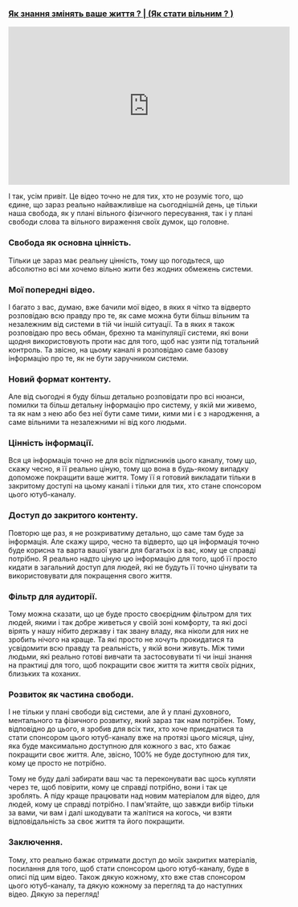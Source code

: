 ### [Як знання змінять ваше життя ? | (Як стати вільним ? )](https://www.youtube.com/watch?v=ghmgbS0xSr8)

<div class="responsive-video"><iframe width="560" height="315" src="https://www.youtube.com/embed/ghmgbS0xSr8" frameborder="0" allow="accelerometer; autoplay; encrypted-media; gyroscope; picture-in-picture" allowfullscreen></iframe></div>

І так, усім привіт. Це відео точно не для тих, хто не розуміє того, що єдине, що зараз реально найважливіше на сьогоднішній день, це тільки наша свобода, як у плані вільного фізичного пересування, так і у плані свободи слова та вільного вираження своїх думок, що головне.

### Свобода як основна цінність.

Тільки це зараз має реальну цінність, тому що погодьтеся, що абсолютно всі ми хочемо вільно жити без жодних обмежень системи.

### Мої попередні відео.

І багато з вас, думаю, вже бачили мої відео, в яких я чітко та відверто розповідаю всю правду про те, як саме можна бути більш вільним та незалежним від системи в тій чи іншій ситуації. Та в яких я також розповідаю про весь обман, брехню та маніпуляції системи, які вони щодня використовують проти нас для того, щоб нас узяти під тотальний контроль. Та звісно, на цьому каналі я розповідаю саме базову інформацію про те, як не бути заручником системи.

### Новий формат контенту.

Але від сьогодні я буду більш детально розповідати про всі нюанси, помилки та більш детальну інформацію про систему, у якій ми живемо, та як нам з нею або без неї бути саме тими, кими ми і є з народження, а саме вільними та незалежними ні від кого людьми.

### Цінність інформації.

Вся ця інформація точно не для всіх підписників цього каналу, тому що, скажу чесно, я її реально ціную, тому що вона в будь-якому випадку допоможе покращити ваше життя. Тому її я готовий викладати тільки в закритому доступі на цьому каналі і тільки для тих, хто стане спонсором цього ютуб-каналу.

### Доступ до закритого контенту.

Повторю ще раз, я не розкриватиму детально, що саме там буде за інформація. Але скажу щиро, чесно та відверто, що ця інформація точно буде корисна та варта вашої уваги для багатьох із вас, кому це справді потрібно. Я реально надто ціную цю інформацію для того, щоб її просто кидати в загальний доступ для людей, які не будуть її точно цінувати та використовувати для покращення свого життя.

### Фільтр для аудиторії.

Тому можна сказати, що це буде просто своєрідним фільтром для тих людей, якими і так добре живеться у своїй зоні комфорту, та які досі вірять у нашу нібито державу і так звану владу, яка ніколи для них не зробить нічого на краще. Та які просто не хочуть прокидатися та усвідомити всю правду та реальність, у якій вони живуть. Між тими людьми, які реально готові вивчати та застосовувати ті чи інші знання на практиці для того, щоб покращити своє життя та життя своїх рідних, близьких та коханих.

### Розвиток як частина свободи.

І не тільки у плані свободи від системи, але й у плані духовного, ментального та фізичного розвитку, який зараз так нам потрібен. Тому, відповідно до цього, я зробив для всіх тих, хто хоче приєднатися та стати спонсором цього ютуб-каналу вже на протязі цього місяця, ціну, яка буде максимально доступною для кожного з вас, хто бажає покращити своє життя. Але, звісно, 100% не буде доступною для тих, кому це просто не потрібно.

Тому не буду далі забирати ваш час та переконувати вас щось купляти через те, щоб повірити, кому це справді потрібно, вони і так це зроблять. А піду краще працювати над новим матеріалом для відео, для людей, кому це справді потрібно. І пам'ятайте, що завжди вибір тільки за вами, чи вам і далі шкодувати та жалітися на когось, чи взяти відповідальність за своє життя та його покращити.

### Заключення.

Тому, хто реально бажає отримати доступ до моїх закритих матеріалів, посилання для того, щоб стати спонсором цього ютуб-каналу, буде в описі під цим відео. Також дякую кожному, хто вже став спонсором цього ютуб-каналу, та дякую кожному за перегляд та до наступних відео. Дякую за перегляд!
